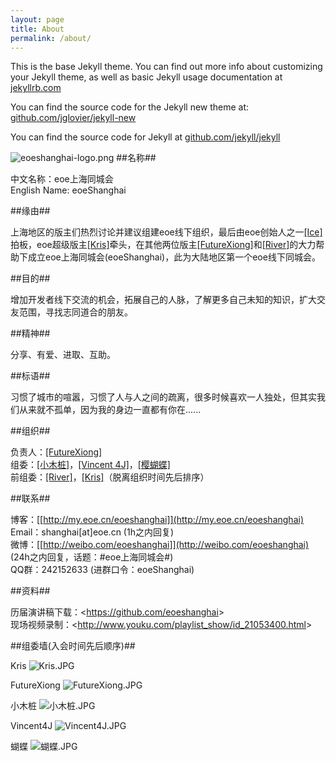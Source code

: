 ```yaml
---
layout: page
title: About
permalink: /about/
---
```


This is the base Jekyll theme. You can find out more info about customizing your Jekyll theme, as well as basic Jekyll usage documentation at [jekyllrb.com](http://jekyllrb.com/)

You can find the source code for the Jekyll new theme at: [github.com/jglovier/jekyll-new](https://github.com/jglovier/jekyll-new)

You can find the source code for Jekyll at [github.com/jekyll/jekyll](https://github.com/jekyll/jekyll)

![eoeshanghai-logo.png](http://a1.eoe.cn/www/home/201304/07/92f6/51617da86b86f.png 'eoeshanghai-logo.png')
##名称##

中文名称：eoe上海同城会  
English Name: eoeShanghai

##缘由##

上海地区的版主们热烈讨论并建议组建eoe线下组织，最后由eoe创始人之一[[Ice]](http://my.eoe.cn/iceskysl)拍板，eoe超级版主[[Kris]](http://my.eoe.cn/kris)牵头，在其他两位版主[[FutureXiong]](http://my.eoe.cn/futurexiong)和[[River]](http://my.eoe.cn/fengyiyezi)的大力帮助下成立eoe上海同城会(eoeShanghai)，此为大陆地区第一个eoe线下同城会。

##目的##

增加开发者线下交流的机会，拓展自己的人脉，了解更多自己未知的知识，扩大交友范围，寻找志同道合的朋友。

##精神##

分享、有爱、进取、互助。

##标语##

习惯了城市的喧嚣，习惯了人与人之间的疏离，很多时候喜欢一人独处，但其实我们从来就不孤单，因为我的身边一直都有你在......

##组织##

负责人：[[FutureXiong]](http://my.eoe.cn/futurexiong)    
组委：[[小木桩]](http://my.eoe.cn/xiaomuzhuang)，[[Vincent 4J]](http://my.eoe.cn/vincent4j)，[[樱蝴蝶]](http://my.eoe.cn/yinghudie)   
前组委：[[River]](http://my.eoe.cn/fengyiyezi)，[[Kris]](http://my.eoe.cn/kris)（脱离组织时间先后排序）

##联系##
 
博客：[[http://my.eoe.cn/eoeshanghai]](http://my.eoe.cn/eoeshanghai)
Email：shanghai[at]eoe.cn (1h之内回复)  
微博：[[http://weibo.com/eoeshanghai]](http://weibo.com/eoeshanghai) (24h之内回复，话题：#eoe上海同城会#)  
QQ群：242152633 (进群口令：eoeShanghai)

##资料##

历届演讲稿下载：&lt;https://github.com/eoeshanghai&gt;  
现场视频录制：&lt;http://www.youku.com/playlist_show/id_21053400.html&gt;   

##组委墙(入会时间先后顺序)##

Kris
![Kris.JPG](http://a1.eoe.cn/www/home/201305/28/ea36/51a4c9ac2a8e1.JPG 'Kris.JPG')

FutureXiong
![FutureXiong.JPG](http://a1.eoe.cn/www/home/201305/28/439a/51a4ca1dada34.JPG 'FutureXiong.JPG')

小木桩
![小木桩.JPG](http://a1.eoe.cn/www/home/201305/28/e3c4/51a4ca60dc43f.JPG '小木桩.JPG')

Vincent4J
![Vincent4J.JPG](http://a1.eoe.cn/www/home/201305/28/fa6d/51a4caa109d16.JPG 'Vincent4J.JPG')

蝴蝶
![蝴蝶.JPG](http://a1.eoe.cn/www/home/201305/28/a36d/51a4cac7bd42c.JPG '蝴蝶.JPG')
